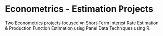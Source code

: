 # Econometrics - Estimation Projects
Two Econometrics projects focused on Short-Term Interest Rate Estimation &amp; Production Function Estimation using Panel Data Techniques using R.
